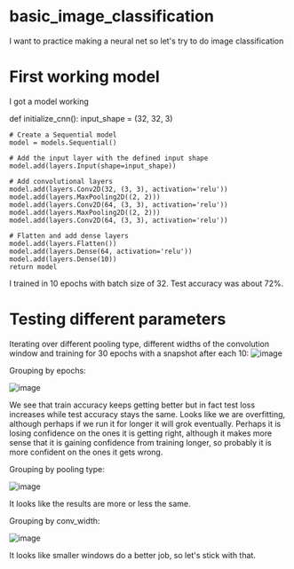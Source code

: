 # basic_image_classification
I want to practice making a neural net so let's try to do image classification

# First working model

I got a model working

def initialize_cnn():
    input_shape = (32, 32, 3)

    # Create a Sequential model
    model = models.Sequential()
    
    # Add the input layer with the defined input shape
    model.add(layers.Input(shape=input_shape))
    
    # Add convolutional layers
    model.add(layers.Conv2D(32, (3, 3), activation='relu'))
    model.add(layers.MaxPooling2D((2, 2)))
    model.add(layers.Conv2D(64, (3, 3), activation='relu'))
    model.add(layers.MaxPooling2D((2, 2)))
    model.add(layers.Conv2D(64, (3, 3), activation='relu'))
    
    # Flatten and add dense layers
    model.add(layers.Flatten())
    model.add(layers.Dense(64, activation='relu'))
    model.add(layers.Dense(10))
    return model

I trained in 10 epochs with batch size of 32. Test accuracy was about 72%.

# Testing different parameters

Iterating over different pooling type, different widths of the convolution window and training for 30 epochs with a snapshot after each 10:
![image](https://github.com/user-attachments/assets/4b7f4de8-363c-4f3e-b43b-557ade7e2268)

Grouping by epochs:

![image](https://github.com/user-attachments/assets/9458f959-bf4c-4d7c-a0d9-fdf53d1259aa)

We see that train accuracy keeps getting better but in fact test loss increases while test accuracy stays the same. Looks like we are overfitting, although perhaps if we run it for longer it will grok eventually. Perhaps it is losing confidence on the ones it is getting right, although it makes more sense that it is gaining confidence from training longer, so probably it is more confident on the ones it gets wrong.

Grouping by pooling type:

![image](https://github.com/user-attachments/assets/b92626c5-f672-41a5-a5e3-f5948ec4cb68)

It looks like the results are more or less the same.

Grouping by conv_width:


![image](https://github.com/user-attachments/assets/b0bad5d3-53c1-4dab-b2a7-96cc6101a95b)

It looks like smaller windows do a better job, so let's stick with that.
